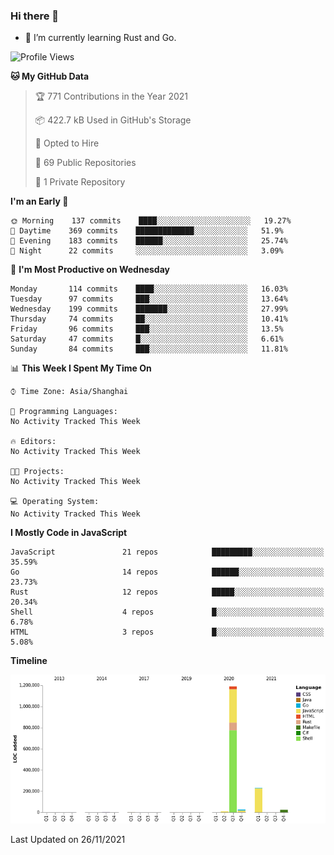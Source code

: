 ### Hi there 👋

- 🌱 I’m currently learning Rust and Go.

<!--START_SECTION:waka-->
![Profile Views](http://img.shields.io/badge/Profile%20Views-0-blue)

**🐱 My GitHub Data** 

> 🏆 771 Contributions in the Year 2021
 > 
> 📦 422.7 kB Used in GitHub's Storage 
 > 
> 💼 Opted to Hire
 > 
> 📜 69 Public Repositories 
 > 
> 🔑 1 Private Repository 
 > 
**I'm an Early 🐤** 

```text
🌞 Morning    137 commits    ████░░░░░░░░░░░░░░░░░░░░░   19.27% 
🌆 Daytime    369 commits    █████████████░░░░░░░░░░░░   51.9% 
🌃 Evening    183 commits    ██████░░░░░░░░░░░░░░░░░░░   25.74% 
🌙 Night      22 commits     ░░░░░░░░░░░░░░░░░░░░░░░░░   3.09%

```
📅 **I'm Most Productive on Wednesday** 

```text
Monday       114 commits    ████░░░░░░░░░░░░░░░░░░░░░   16.03% 
Tuesday      97 commits     ███░░░░░░░░░░░░░░░░░░░░░░   13.64% 
Wednesday    199 commits    ███████░░░░░░░░░░░░░░░░░░   27.99% 
Thursday     74 commits     ██░░░░░░░░░░░░░░░░░░░░░░░   10.41% 
Friday       96 commits     ███░░░░░░░░░░░░░░░░░░░░░░   13.5% 
Saturday     47 commits     █░░░░░░░░░░░░░░░░░░░░░░░░   6.61% 
Sunday       84 commits     ███░░░░░░░░░░░░░░░░░░░░░░   11.81%

```


📊 **This Week I Spent My Time On** 

```text
⌚︎ Time Zone: Asia/Shanghai

💬 Programming Languages: 
No Activity Tracked This Week

🔥 Editors: 
No Activity Tracked This Week

🐱‍💻 Projects: 
No Activity Tracked This Week

💻 Operating System: 
No Activity Tracked This Week

```

**I Mostly Code in JavaScript** 

```text
JavaScript               21 repos            █████████░░░░░░░░░░░░░░░░   35.59% 
Go                       14 repos            ██████░░░░░░░░░░░░░░░░░░░   23.73% 
Rust                     12 repos            █████░░░░░░░░░░░░░░░░░░░░   20.34% 
Shell                    4 repos             █░░░░░░░░░░░░░░░░░░░░░░░░   6.78% 
HTML                     3 repos             █░░░░░░░░░░░░░░░░░░░░░░░░   5.08%

```


**Timeline**

![Chart not found](https://raw.githubusercontent.com/elton/elton/main/charts/bar_graph.png) 


 Last Updated on 26/11/2021
<!--END_SECTION:waka-->

<!--
**elton/elton** is a ✨ _special_ ✨ repository because its `README.md` (this file) appears on your GitHub profile.

Here are some ideas to get you started:

- 🔭 I’m currently working on ...
- 🌱 I’m currently learning ...
- 👯 I’m looking to collaborate on ...
- 🤔 I’m looking for help with ...
- 💬 Ask me about ...
- 📫 How to reach me: ...
- 😄 Pronouns: ...
- ⚡ Fun fact: ...
-->
